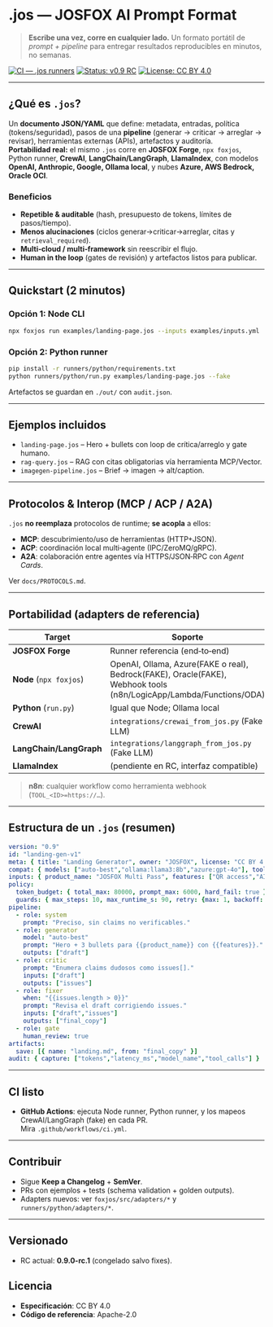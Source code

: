 # .jos — JOSFOX AI Prompt Format

> **Escribe una vez, corre en cualquier lado.** Un formato portátil de *prompt + pipeline* para entregar resultados reproducibles en minutos, no semanas.

[![CI — .jos runners](./.github/workflows/ci.yml)](.github/workflows/ci.yml)
[![Status: v0.9 RC](https://img.shields.io/badge/status-v0.9_RC-blue.svg)](#versionado)
[![License: CC BY 4.0](https://img.shields.io/badge/license-CC--BY--4.0-lightgrey.svg)](#licencia)

---

## ¿Qué es `.jos`?
Un **documento JSON/YAML** que define: metadata, entradas, política (tokens/seguridad), pasos de una **pipeline** (generar → criticar → arreglar → revisar), herramientas externas (APIs), artefactos y auditoría.  
**Portabilidad real:** el mismo `.jos` corre en **JOSFOX Forge**, `npx foxjos`, Python runner, **CrewAI**, **LangChain/LangGraph**, **LlamaIndex**, con modelos **OpenAI, Anthropic, Google, Ollama local**, y nubes **Azure, AWS Bedrock, Oracle OCI**.

### Beneficios
- **Repetible & auditable** (hash, presupuesto de tokens, límites de pasos/tiempo).
- **Menos alucinaciones** (ciclos generar→criticar→arreglar, citas y `retrieval_required`).
- **Multi‑cloud / multi‑framework** sin reescribir el flujo.
- **Human in the loop** (gates de revisión) y artefactos listos para publicar.

---

## Quickstart (2 minutos)

### Opción 1: Node CLI
```bash
npx foxjos run examples/landing-page.jos --inputs examples/inputs.yml
```

### Opción 2: Python runner
```bash
pip install -r runners/python/requirements.txt
python runners/python/run.py examples/landing-page.jos --fake
```

Artefactos se guardan en `./out/` con `audit.json`.

---

## Ejemplos incluidos
- `landing-page.jos` – Hero + bullets con loop de crítica/arreglo y gate humano.
- `rag-query.jos` – RAG con citas obligatorias vía herramienta MCP/Vector.
- `imagegen-pipeline.jos` – Brief → imagen → alt/caption.

---

## Protocolos & Interop (MCP / ACP / A2A)
`.jos` **no reemplaza** protocolos de runtime; **se acopla** a ellos:
- **MCP**: descubrimiento/uso de herramientas (HTTP+JSON).  
- **ACP**: coordinación local multi‑agente (IPC/ZeroMQ/gRPC).  
- **A2A**: colaboración entre agentes vía HTTPS/JSON‑RPC con *Agent Cards*.

Ver `docs/PROTOCOLS.md`.

---

## Portabilidad (adapters de referencia)

| Target | Soporte |
|---|---|
| **JOSFOX Forge** | Runner referencia (end‑to‑end) |
| **Node** (`npx foxjos`) | OpenAI, Ollama, Azure(FAKE o real), Bedrock(FAKE), Oracle(FAKE), Webhook tools (n8n/LogicApp/Lambda/Functions/ODA) |
| **Python** (`run.py`) | Igual que Node; Ollama local |
| **CrewAI** | `integrations/crewai_from_jos.py` (Fake LLM) |
| **LangChain/LangGraph** | `integrations/langgraph_from_jos.py` (Fake LLM) |
| **LlamaIndex** | (pendiente en RC, interfaz compatible) |

> **n8n**: cualquier workflow como herramienta webhook (`TOOL_<ID>=https://…`).

---

## Estructura de un `.jos` (resumen)
```yaml
version: "0.9"
id: "landing-gen-v1"
meta: { title: "Landing Generator", owner: "JOSFOX", license: "CC BY 4.0" }
compat: { models: ["auto-best","ollama:llama3:8b","azure:gpt-4o"], tools: ["n8n.create_lead"] }
inputs: { product_name: "JOSFOX Multi Pass", features: ["QR access","AI guidance"] }
policy:
  token_budget: { total_max: 80000, prompt_max: 6000, hard_fail: true }
  guards: { max_steps: 10, max_runtime_s: 90, retry: {max: 1, backoff: "exp"} }
pipeline:
  - role: system
    prompt: "Preciso, sin claims no verificables."
  - role: generator
    model: "auto-best"
    prompt: "Hero + 3 bullets para {{product_name}} con {{features}}."
    outputs: ["draft"]
  - role: critic
    prompt: "Enumera claims dudosos como issues[]."
    inputs: ["draft"]
    outputs: ["issues"]
  - role: fixer
    when: "{{issues.length > 0}}"
    prompt: "Revisa el draft corrigiendo issues."
    inputs: ["draft","issues"]
    outputs: ["final_copy"]
  - role: gate
    human_review: true
artifacts:
  save: [{ name: "landing.md", from: "final_copy" }]
audit: { capture: ["tokens","latency_ms","model_name","tool_calls"] }
```

---

## CI listo
- **GitHub Actions**: ejecuta Node runner, Python runner, y los mapeos CrewAI/LangGraph (fake) en cada PR.  
Mira `.github/workflows/ci.yml`.

---

## Contribuir
- Sigue **Keep a Changelog** + **SemVer**.
- PRs con ejemplos + tests (schema validation + golden outputs).
- Adapters nuevos: ver `foxjos/src/adapters/*` y `runners/python/adapters/*`.

---

## Versionado
- RC actual: **0.9.0-rc.1** (congelado salvo fixes).

## Licencia
- **Especificación**: CC BY 4.0  
- **Código de referencia**: Apache-2.0
